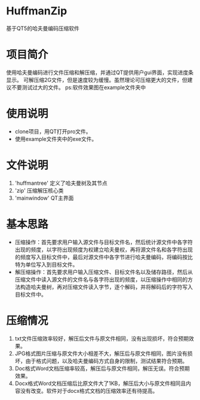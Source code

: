 # HuffmanZip
基于QT5的哈夫曼编码压缩软件
# 项目简介
使用哈夫曼编码进行文件压缩和解压缩，并通过QT提供用户gui界面，实现进度条显示。
可解压缩2G文件，但是速度较为缓慢。虽然理论可压缩更大的文件，但建议不要测试过大的文件。
ps:软件效果图在example文件夹中
# 使用说明
* clone项目，用QT打开pro文件。
* 使用example文件夹中的exe文件。
# 文件说明
1. 'huffmantree'  定义了哈夫曼树及其节点
2. 'zip' 压缩解压核心类
3. 'mainwindow' QT主界面
# 基本思路
* 压缩操作：首先要求用户输入源文件与目标文件名，然后统计源文件中各字符出现的频度，以字符出现频度为权建立哈夫曼权，再将源文件名和各字符出现的频度写入目标文件中，最后对源文件中各字节进行哈夫曼编码，将编码按比特为单位写入到目标文件。
* 解压缩操作：首先要求用户输入压缩文件、目标文件名以及储存路径，然后从压缩文件中读入源文件的文件名与各字符出现的频度，以压缩操作中相同的方法构造哈夫曼树，再对压缩文件读入字节，逐个解码，并将解码后的字符写入目标文件中。
# 压缩情况
1. txt文件压缩效率较好，解压后文件与原文件相同，没有出现损坏，符合预期效果。
2. JPG格式图片压缩与原文件大小相差不大，解压后与原文件相同，图片没有损坏，由于格式问题，以及哈夫曼编码方式自身的限制，测试结果符合预期。
3. Doc格式Word文档压缩率较高，解压后与原文件相同，解压无误。符合预期效果。
4. Docx格式Word文档压缩后比原文件大了1KB，解压后大小与原文件相同且内容没有改变。软件对于docx格式文档的压缩效率还有待提高。

